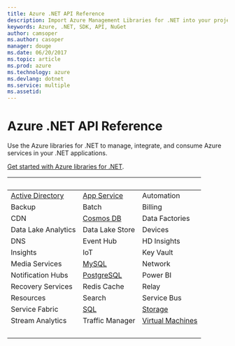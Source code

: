 ```yaml
---
title: Azure .NET API Reference
description: Import Azure Management Libraries for .NET into your project
keywords: Azure, .NET, SDK, API, NuGet
author: camsoper
ms.author: casoper
manager: douge
ms.date: 06/20/2017
ms.topic: article
ms.prod: azure
ms.technology: azure
ms.devlang: dotnet
ms.service: multiple
ms.assetid:
---
```


# Azure .NET API Reference

Use the Azure libraries for .NET to manage, integrate, and consume Azure services in your .NET applications.

[Get started with Azure libraries for .NET](dotnet-sdk-azure-get-started.md).

| &nbsp; | &nbsp; | &nbsp; |
|--------|--------|--------|
| [Active Directory](/dotnet/api/overview/azure/activedirectory) | [App Service](/dotnet/api/overview/azure/appservice) | Automation |
| Backup | Batch | Billing |
| CDN | [Cosmos DB](/dotnet-test-service-pages/cosmosdb) | Data Factories |
| Data Lake Analytics | Data Lake Store | Devices |
| DNS | Event Hub | HD Insights |
| Insights | IoT | Key Vault |
| Media Services | [MySQL](/dotnet/api/overview/azure/mysql) | Network |
| Notification Hubs | [PostgreSQL](/dotnet/api/overview/azure/postgresql) | Power BI |
| Recovery Services | Redis Cache | Relay |
| Resources | Search | Service Bus |
| Service Fabric | [SQL](/dotnet-test-service-pages/sql) | [Storage](/dotnet-test-service-pages/storage) |
| Stream Analytics | Traffic Manager | [Virtual Machines](/dotnet/api/overview/azure/virtualmachines) |
| &nbsp; | &nbsp; | &nbsp; |
